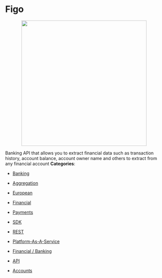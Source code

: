 # Figo

<p align="center">
    <img width="400" src="https://raw.githubusercontent.com/awesome-apis/awesome-apis/apis/figo/logo_256x256.png" />
</p>


Banking API that allows you to extract financial data such as transaction history, account balance, account owner name and others to extract from any financial account
**Categories**:

- [Banking](https://github/awesome-apis/awesome-apis#banking)

- [Aggregation](https://github/awesome-apis/awesome-apis#aggregation)

- [European](https://github/awesome-apis/awesome-apis#european)

- [Financial](https://github/awesome-apis/awesome-apis#financial)

- [Payments](https://github/awesome-apis/awesome-apis#payments)

- [SDK](https://github/awesome-apis/awesome-apis#sdk)

- [REST](https://github/awesome-apis/awesome-apis#rest)

- [Platform-As-A-Service](https://github/awesome-apis/awesome-apis#platform-as-a-service)

- [Financial / Banking](https://github/awesome-apis/awesome-apis#financial-banking)

- [API](https://github/awesome-apis/awesome-apis#api)

- [Accounts](https://github/awesome-apis/awesome-apis#accounts)



